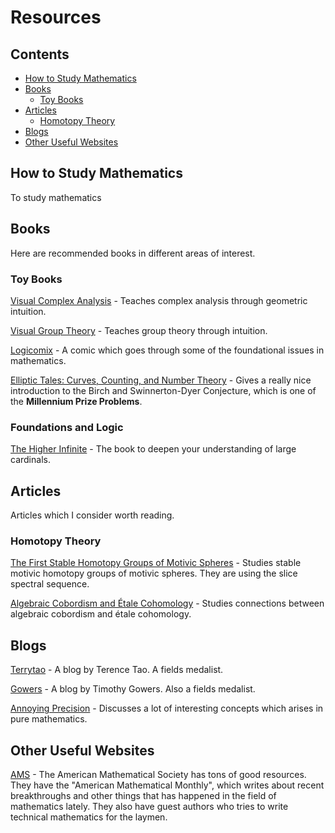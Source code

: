 # Resources

## Contents
- [How to Study Mathematics](#how-to-study-mathematics)
- [Books](#books)
  - [Toy Books](#toy-books)
- [Articles](#articles)
  - [Homotopy Theory](#homotopy-theory)
- [Blogs](#blogs)
- [Other Useful Websites](#other-useful-websites)

## How to Study Mathematics

To study mathematics

## Books

Here are recommended books in different areas of interest.

### Toy Books
[Visual Complex Analysis](https://www.amazon.com/Visual-Complex-Analysis-Tristan-Needham/dp/0198534469 "Visual Complex Analysis") - Teaches complex analysis through geometric intuition.

[Visual Group Theory](https://www.amazon.com/Visual-Group-Theory-Problem-Book/dp/088385757X "Visual Group Theory") - Teaches group theory through intuition.

[Logicomix](https://www.amazon.com/Logicomix-search-truth-Apostolos-Doxiadis/dp/1596914521 "Logicomix") - A comic which goes through some of the foundational issues in mathematics.

[Elliptic Tales: Curves, Counting, and Number Theory](https://www.amazon.com/Elliptic-Tales-Curves-Counting-Number/dp/0691151199 "Elliptic Tales: Curves, Counting, and Number Theory") - Gives a really nice introduction to the Birch and Swinnerton-Dyer Conjecture, which is one of the **Millennium Prize Problems**.

### Foundations and Logic
[The Higher Infinite](https://www.springer.com/gp/book/9783540888666 "The Higher Infinite") - The book to deepen your understanding of large cardinals.

## Articles

Articles which I consider worth reading.

### Homotopy Theory

[The First Stable Homotopy Groups of Motivic Spheres](https://arxiv.org/pdf/1604.00365.pdf "The First Stable Homotopy Groups of Motivic Spheres") - Studies stable motivic homotopy groups of motivic spheres. They are using the slice spectral sequence.

[Algebraic Cobordism and Étale Cohomology](https://arxiv.org/pdf/1711.06258.pdf "Algebraic Cobordism and Étale Cohomology") - Studies connections between algebraic cobordism and étale cohomology.

## Blogs

[Terrytao](https://terrytao.wordpress.com/ "Terrytao") - A blog by Terence Tao. A fields medalist.

[Gowers](https://gowers.wordpress.com/ "Gowers") - A blog by Timothy Gowers. Also a fields medalist.

[Annoying Precision](https://qchu.wordpress.com/ "Annoying Precision") - Discusses a lot of interesting concepts which arises in pure mathematics.

## Other Useful Websites

[AMS](https://www.ams.org/home/page "AMS") - The American Mathematical Society has tons of good resources. They have the "American Mathematical Monthly", which writes about recent breakthroughs and other things that has happened in the field of mathematics lately. They also have guest authors who tries to write technical mathematics for the laymen.
